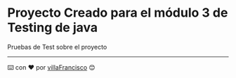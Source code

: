 # Proyecto Creado para el módulo 3 de Testing de java

Pruebas de Test sobre el proyecto



---
⌨️ con ❤️ por [villaFrancisco](https://github.com/villafrancisco) 😊